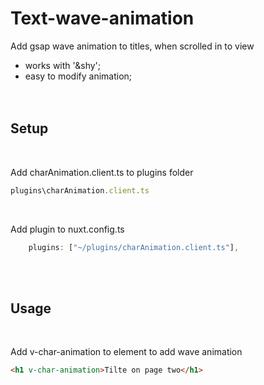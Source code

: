 # Text-wave-animation

Add gsap wave animation to titles, when scrolled in to view

-   works with '&shy';
-   easy to modify animation;
    <br>
    <br>
    <br>

## Setup

<br>

Add charAnimation.client.ts to plugins folder
```js
plugins\charAnimation.client.ts
```

<br>

Add plugin to nuxt.config.ts

```js
    plugins: ["~/plugins/charAnimation.client.ts"],
```

<br>

<br>

## Usage

<br>

Add v-char-animation to element to add wave animation

```html
<h1 v-char-animation>Tilte on page two</h1>
```
